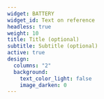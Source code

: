 ```yaml
---
widget: BATTERY
widget_id: Text on reference
headless: true
weight: 10
title: Title (optional)
subtitle: Subtitle (optional)
active: true
design:
  columns: "2"
  background:
    text_color_light: false
    image_darken: 0
---
```

